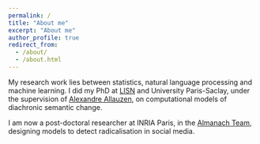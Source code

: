 ```yaml
---
permalink: /
title: "About me"
excerpt: "About me"
author_profile: true
redirect_from: 
  - /about/
  - /about.html
---
```


My research work lies between statistics, natural language processing and machine learning.
I did my PhD at [LISN](https://www.limsi.fr/en/) and University Paris-Saclay, under the supervision of [Alexandre Allauzen](https://allauzen.github.io/), on computational models of diachronic semantic change.

I am now a post-doctoral researcher at INRIA Paris, in the [Almanach Team](http://almanach.inria.fr/), designing models to detect radicalisation in social media.
